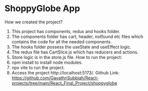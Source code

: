 # ShoppyGlobe App

How we created the project?
1. This project has components, redux and hooks folder.
2. The components folder has cart, header, notfound etc files which contains the code for all the needed components.
3. The hooks folder possess the useState and useEffect logic.
4. The redux file has CartSlice.js which has reducers and actions.
5. Store logic is in the store.js file.
How to run the project:
1. npm install to install node modules.
2. npx vite to run the project.
3. Access the project http://localhost:5173/.
Github Link:
https://github.com/GayathriSubbiah/React-projects/tree/main/React_Final_Project/shoppyglobe
